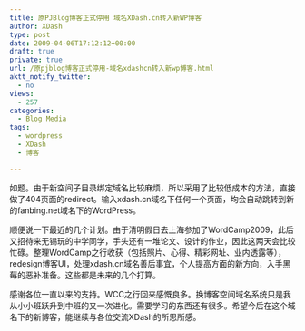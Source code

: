 ```yaml
---
title: 原PJBlog博客正式停用 域名XDash.cn转入新WP博客
author: XDash
type: post
date: 2009-04-06T17:12:12+00:00
draft: true
private: true
url: /原pjblog博客正式停用-域名xdashcn转入新wp博客.html
aktt_notify_twitter:
  - no
views:
  - 257
categories:
  - Blog Media
tags:
  - wordpress
  - XDash
  - 博客

---
```

如题。由于新空间子目录绑定域名比较麻烦，所以采用了比较低成本的方法，直接做了404页面的redirect。输入xdash.cn域名下任何一个页面，均会自动跳转到新的fanbing.net域名下的WordPress。

顺便说一下最近的几个计划。由于清明假日去上海参加了WordCamp2009，此后又招待来无锡玩的中学同学，手头还有一堆论文、设计的作业，因此这两天会比较忙碌。整理WordCamp之行收获（包括照片、心得、精彩网址、业内透露等），redesign博客UI，处理xdash.cn域名善后事宜，个人提高方面的新方向，入手黑莓的恶补准备。这些都是未来的几个打算。

感谢各位一直以来的支持。WCC之行回来感慨良多。换博客空间域名系统只是我从小小班跃升到中班的又一次进化。需要学习的东西还有很多。希望今后在这个域名下的新博客，能继续与各位交流XDash的所思所感。